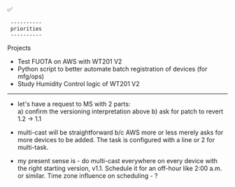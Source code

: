  ✅ 

     ----------
     priorities
     ----------

Projects
* Test FUOTA on AWS with WT201 V2
* Python script to better automate batch registration of devices (for mfg/ops)
* Study Humidity Control logic of WT201 V2

---

* let's have a request to MS with 2 parts:   
    a) confirm the versioning interpretation above 
    b) ask for patch to revert 1.2 -> 1.1

* multi-cast will be straightforward b/c AWS more or less merely asks for more devices to be added.
    The task is configured with a line or 2 for multi-task.
* my present sense is - do multi-cast everywhere on every device with the right starting version, v1.1.
  Schedule it for an off-hour like 2:00 a.m. or similar.  Time zone influence on scheduling - ?

